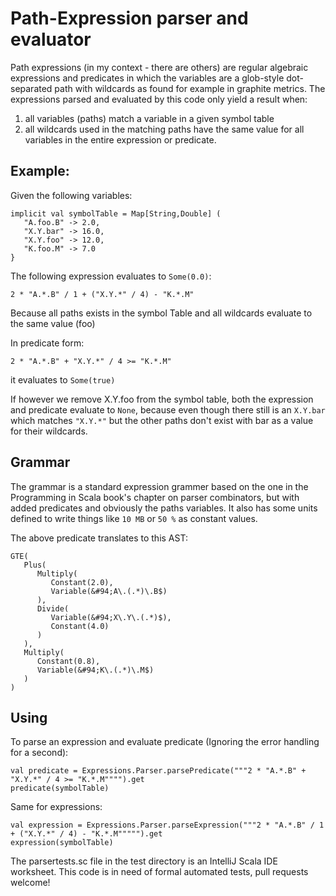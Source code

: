 Path-Expression parser and evaluator
====================================

Path expressions (in my context - there are others) are regular algebraic expressions and predicates in which the variables are
a glob-style dot-separated path with wildcards as found for example in graphite metrics.
The expressions parsed and evaluated by this code only yield a result when:

1. all variables (paths) match a variable in a given symbol table
2. all wildcards used in the matching paths have the same value for all variables in the entire expression or predicate.

Example:
--------
Given the following variables:

    implicit val symbolTable = Map[String,Double] (
       "A.foo.B" -> 2.0,
       "X.Y.bar" -> 16.0,
       "X.Y.foo" -> 12.0,
       "K.foo.M" -> 7.0
    }

The following expression evaluates to `Some(0.0)`:

    2 * "A.*.B" / 1 + ("X.Y.*" / 4) - "K.*.M"

Because all paths exists in the symbol Table and all wildcards evaluate to the same value (foo)

In predicate form:

    2 * "A.*.B" + "X.Y.*" / 4 >= "K.*.M"

it evaluates to `Some(true)`

If however we remove X.Y.foo from the symbol table, both the expression and predicate evaluate to `None`,
because even though there still is an `X.Y.bar` which matches `"X.Y.*"` but the other paths don't exist with
bar as a value for their wildcards.

Grammar
-------
The grammar is a standard expression grammer based on the one in the Programming in Scala book's chapter on parser combinators, but with added
predicates and obviously the paths variables. It also has some units defined to write things like `10 MB` or `50 %` as constant values.

The above predicate translates to this AST:

    GTE(
       Plus(
          Multiply(
             Constant(2.0),
             Variable(&#94;A\.(.*)\.B$)
          ),
          Divide(
             Variable(&#94;X\.Y\.(.*)$),
             Constant(4.0)
          )
       ),
       Multiply(
          Constant(0.8),
          Variable(&#94;K\.(.*)\.M$)
       )
    )

Using
-----
To parse an expression and evaluate predicate (Ignoring the error handling for a second):


    val predicate = Expressions.Parser.parsePredicate("""2 * "A.*.B" + "X.Y.*" / 4 >= "K.*.M"""").get
    predicate(symbolTable)


Same for expressions:

    val expression = Expressions.Parser.parseExpression("""2 * "A.*.B" / 1 + ("X.Y.*" / 4) - "K.*.M""""").get
    expression(symbolTable)


The parsertests.sc file in the test directory is an IntelliJ Scala IDE worksheet. This code is in need of formal automated tests, pull requests welcome!
